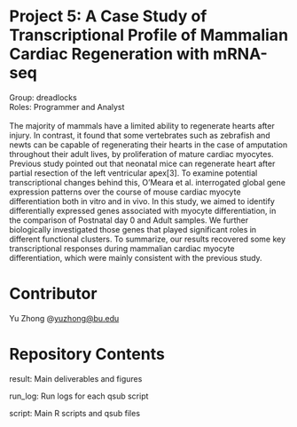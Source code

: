 # Project 5: A Case Study of Transcriptional Profile of Mammalian Cardiac Regeneration with mRNA-seq
Group: dreadlocks <br />
Roles: Programmer and Analyst <br /> <br /> 
The majority of mammals have a limited ability to regenerate hearts after injury. In contrast, it found that some vertebrates such as zebrafish and newts can be capable of regenerating their hearts in the case of amputation throughout their adult lives, by proliferation of mature cardiac myocytes. Previous study pointed out that neonatal mice can regenerate heart after partial resection of the left ventricular apex[3]. To examine potential transcriptional changes behind this, O’Meara et al. interrogated global gene expression patterns over the course of mouse cardiac myocyte differentiation both in vitro and in vivo.
In this study, we aimed to identify differentially expressed genes associated with myocyte differentiation, in the comparison of Postnatal day 0 and Adult samples. We further biologically investigated those genes that played significant roles in different functional clusters. To summarize, our results recovered some key transcriptional responses during mammalian cardiac myocyte differentiation, which were mainly consistent with the previous study.


# Contributor
Yu Zhong @yuzhong@bu.edu

# Repository Contents
result:
  Main deliverables and figures <br />

run_log:
  Run logs for each qsub script <br />
  
script:
  Main R scripts and qsub files <br />
